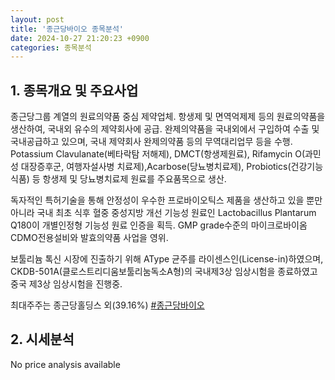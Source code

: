 ```yaml
---
layout: post
title: '종근당바이오 종목분석'
date: 2024-10-27 21:20:23 +0900
categories: 종목분석
---
```


## 1. 종목개요 및 주요사업

종근당그룹 계열의 원료의약품 중심 제약업체. 항생제 및 면역억제제 등의 원료의약품을 생산하여, 국내외 유수의 제약회사에 공급. 완제의약품을 국내외에서 구입하여 수출 및 국내공급하고 있으며, 국내 제약회사 완제의약품 등의 무역대리업무 등을 수행. Potassium Clavulanate(베타락탐 저해제), DMCT(항생제원료), Rifamycin O(과민성 대장증후군, 여행자설사병 치료제),Acarbose(당뇨병치료제), Probiotics(건강기능식품) 등 항생제 및 당뇨병치료제 원료를 주요품목으로 생산.

독자적인 특허기술을 통해 안정성이 우수한 프로바이오틱스 제품을 생산하고 있을 뿐만 아니라 국내 최초 식후 혈중 중성지방 개선 기능성 원료인 Lactobacillus Plantarum Q180이 개별인정형 기능성 원료 인증을 획득. GMP grade수준의 마이크로바이옴 CDMO전용설비와 발효의약품 사업을 영위.

보툴리늄 톡신 시장에 진출하기 위해 AType 균주를 라이센스인(License-in)하였으며, CKDB-501A(클로스트리디움보툴리눔독소A형)의 국내제3상 임상시험을 종료하였고 중국 제3상 임상시험을 진행중.

최대주주는 종근당홀딩스 외(39.16%)
[#종근당바이오](#)

## 2. 시세분석

No price analysis available
